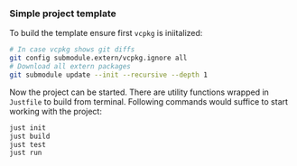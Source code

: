 
### Simple project template

To build the template ensure first `vcpkg` is iniitalized:

```bash
# In case vcpkg shows git diffs
git config submodule.extern/vcpkg.ignore all
# Download all extern packages
git submodule update --init --recursive --depth 1
```

Now the project can be started. There are utility functions wrapped in `Justfile` to build
from terminal.
Following commands would suffice to start working with the project:

```bash
just init
just build
just test
just run
```
